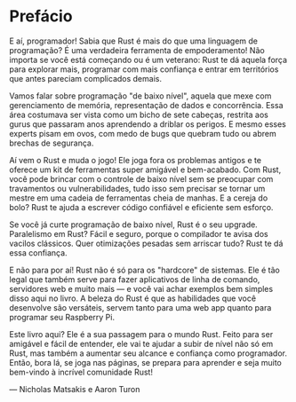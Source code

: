 # Prefácio

E aí, programador! Sabia que Rust é mais do que uma linguagem de programação? É uma verdadeira ferramenta de empoderamento! Não importa se você está começando ou é um veterano: Rust te dá aquela força para explorar mais, programar com mais confiança e entrar em territórios que antes pareciam complicados demais.

Vamos falar sobre programação "de baixo nível", aquela que mexe com gerenciamento de memória, representação de dados e concorrência. Essa área costumava ser vista como um bicho de sete cabeças, restrita aos gurus que passaram anos aprendendo a driblar os perigos. E mesmo esses experts pisam em ovos, com medo de bugs que quebram tudo ou abrem brechas de segurança.

Aí vem o Rust e muda o jogo! Ele joga fora os problemas antigos e te oferece um kit de ferramentas super amigável e bem-acabado. Com Rust, você pode brincar com o controle de baixo nível sem se preocupar com travamentos ou vulnerabilidades, tudo isso sem precisar se tornar um mestre em uma cadeia de ferramentas cheia de manhas. E a cereja do bolo? Rust te ajuda a escrever código confiável e eficiente sem esforço.

Se você já curte programação de baixo nível, Rust é o seu upgrade. Paralelismo em Rust? Fácil e seguro, porque o compilador te avisa dos vacilos clássicos. Quer otimizações pesadas sem arriscar tudo? Rust te dá essa confiança.

E não para por aí! Rust não é só para os "hardcore" de sistemas. Ele é tão legal que também serve para fazer aplicativos de linha de comando, servidores web e muito mais — e você vai achar exemplos bem simples disso aqui no livro. A beleza do Rust é que as habilidades que você desenvolve são versáteis, servem tanto para uma web app quanto para programar seu Raspberry Pi.

Este livro aqui? Ele é a sua passagem para o mundo Rust. Feito para ser amigável e fácil de entender, ele vai te ajudar a subir de nível não só em Rust, mas também a aumentar seu alcance e confiança como programador. Então, bora lá, se joga nas páginas, se prepara para aprender e seja muito bem-vindo à incrível comunidade Rust!

— Nicholas Matsakis e Aaron Turon
